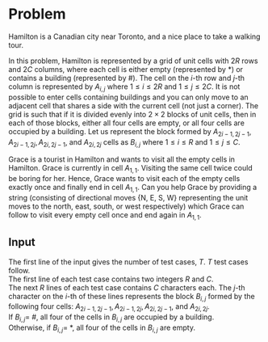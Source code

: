 # Problem

Hamilton is a Canadian city near Toronto, and a nice place to take a walking tour.

In this problem, Hamilton is represented by a grid of unit cells with $2R$ rows and $2C$ columns, where each cell is either empty (represented by *) or contains a building (represented by #). The cell on the $i$-th row and $j$-th column is represented by $A_{i,j}$ where $1≤i≤2R$ and $1≤j≤2C$. It is not possible to enter cells containing buildings and you can only move to an adjacent cell that shares a side with the current cell (not just a corner). The grid is such that if it is divided evenly into $2×2$ blocks of unit cells, then in each of those blocks, either all four cells are empty, or all four cells are occupied by a building. Let us represent the block formed by $A_{2i−1,2j−1},A_{2i−1,2j},A_{2i,2j−1}$, and $A_{2i,2j}$ cells as $B_{i,j}$ where $1≤i≤R$ and $1≤j≤C$.

Grace is a tourist in Hamilton and wants to visit all the empty cells in Hamilton. Grace is currently in cell $A_{1,1}$. Visiting the same cell twice could be boring for her. Hence, Grace wants to visit each of the empty cells exactly once and finally end in cell $A_{1,1}$. Can you help Grace by providing a string (consisting of directional moves {N, E, S, W} representing the unit moves to the north, east, south, or west respectively) which Grace can follow to visit every empty cell once and end again in $A_{1,1}$.

## Input

The first line of the input gives the number of test cases, $T$. $T$ test cases follow.  
The first line of each test case contains two integers $R$ and $C$.  
The next $R$ lines of each test case contains $C$ characters each.
The $j$-th character on the $i$-th of these lines represents the block $B_{i,j}$ formed by the following four cells: $A_{2i−1,2j−1},A_{2i−1,2j},A_{2i,2j−1}$, and $A_{2i,2j}$.  
If $B_{i,j}$= #, all four of the cells in $B_{i,j}$ are occupied by a building.  
Otherwise, if $B_{i,j}$= *, all four of the cells in $B_{i,j}$ are empty.
